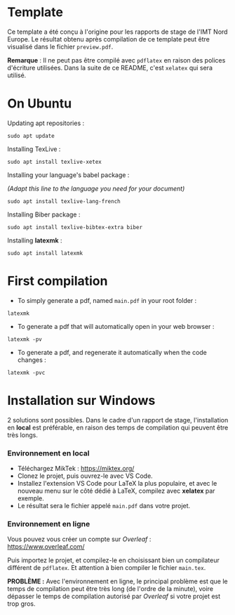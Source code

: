 # Template

Ce template a été conçu à l'origine pour les rapports de stage de l'IMT Nord Europe.
Le résultat obtenu après compilation de ce template peut être visualisé dans le fichier `preview.pdf`.

**Remarque** : Il ne peut pas être compilé avec `pdflatex` en raison des polices d'écriture utilisées. Dans la suite de ce README, c'est `xelatex` qui sera utilisé.

# On Ubuntu

Updating apt repositories :
```
sudo apt update
```

Installing TexLive :
```
sudo apt install texlive-xetex
```

Installing your language's babel package :

_(Adapt this line to the language you need for your document)_
```
sudo apt install texlive-lang-french
```

Installing Biber package :
```
sudo apt install texlive-bibtex-extra biber
```

Installing **latexmk** :
```
sudo apt install latexmk
```

# First compilation
- To simply generate a pdf, named `main.pdf` in your root folder :
```
latexmk
```
- To generate a pdf that will automatically open in your web browser :
```
latexmk -pv
```
- To generate a pdf, and regenerate it automatically when the code changes :
```
latexmk -pvc
```

# Installation sur Windows

2 solutions sont possibles. Dans le cadre d'un rapport de stage, l'installation en **local** est préférable, en raison des temps de compilation qui peuvent être très longs.

### Environnement en local

- Téléchargez MikTek : https://miktex.org/
- Clonez le projet, puis ouvrez-le avec VS Code.
- Installez l'extension VS Code pour LaTeX la plus populaire, et avec le nouveau menu sur le côté dédié à LaTeX, compilez avec **xelatex** par exemple.
- Le résultat sera le fichier appelé `main.pdf` dans votre projet.

### Environnement en ligne

Vous pouvez vous créer un compte sur *Overleaf* : https://www.overleaf.com/

Puis importez le projet, et compilez-le en choisissant bien un compilateur différent de `pdflatex`. Et attention à bien compiler le fichier `main.tex`.

**PROBLÈME :** Avec l'environnement en ligne, le principal problème est que le temps de compilation peut être très long (de l'ordre de la minute), voire dépasser le temps de compilation autorisé par *Overleaf* si votre projet est trop gros.
